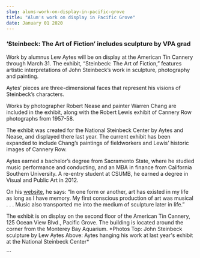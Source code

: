 ```yaml
---
slug: alums-work-on-display-in-pacific-grove
title: "Alum's work on display in Pacific Grove"
date: January 01 2020
---
```


 
<h3>‘Steinbeck: The Art of Fiction’ includes sculpture by VPA grad</h3>
<p>
  Work by alumnus Lew Aytes will be on display at the American Tin Cannery
  through March 31. The exhibit, “Steinbeck: The Art of Fiction,” features
  artistic interpretations of John Steinbeck’s work in sculpture, photography
  and painting.
</p>
<p>
  Aytes’ pieces are three&#45;dimensional faces that represent his visions of
  Steinbeck’s characters.
</p>
<p>
  Works by photographer Robert Nease and painter Warren Chang are included in
  the exhibit, along with the Robert Lewis exhibit of Cannery Row photographs
  from 1957&#45;58.
</p>
<p>
  The exhibit was created for the National Steinbeck Center by Aytes and Nease,
  and displayed there last year. The current exhibit has been expanded to
  include Chang’s paintings of fieldworkers and Lewis’ historic images of
  Cannery Row.
</p>
<p>
  Aytes earned a bachelor’s degree from Sacramento State, where he studied music
  performance and conducting, and an MBA in finance from California Southern
  University. A re&#45;entry student at CSUMB, he earned a degree in Visual and
  Public Art in 2012.
</p>
<p>
  On his <a href="https://www.lewaytes.com">website</a>, he says: “In one form or
  another, art has existed in my life as long as I have memory. My first
  conscious production of art was musical . . . Music also transported me into
  the medium of sculpture later in life.”
</p>
<p>
  The exhibit is on display on the second floor of the American Tin Cannery, 125
  Ocean View Blvd., Pacific Grove. The building is located around the corner
  from the Monterey Bay Aquarium. &#42;Photos Top: John Steinbeck sculpture by
  Lew Aytes Above: Aytes hanging his work at last year's exhibit at the National
  Steinbeck Center&#42;
</p>
```
